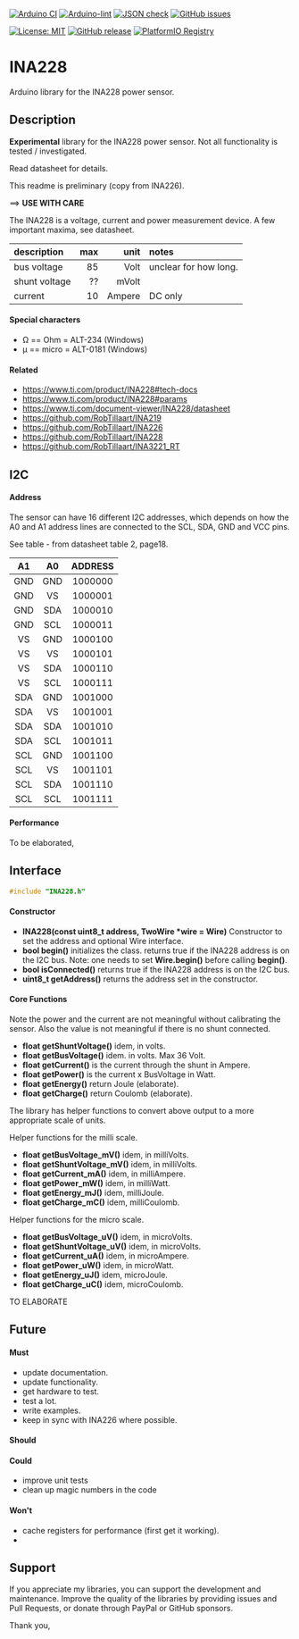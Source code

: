 
[![Arduino CI](https://github.com/RobTillaart/INA228/workflows/Arduino%20CI/badge.svg)](https://github.com/marketplace/actions/arduino_ci)
[![Arduino-lint](https://github.com/RobTillaart/INA228/actions/workflows/arduino-lint.yml/badge.svg)](https://github.com/RobTillaart/INA228/actions/workflows/arduino-lint.yml)
[![JSON check](https://github.com/RobTillaart/INA228/actions/workflows/jsoncheck.yml/badge.svg)](https://github.com/RobTillaart/INA228/actions/workflows/jsoncheck.yml)
[![GitHub issues](https://img.shields.io/github/issues/RobTillaart/INA228.svg)](https://github.com/RobTillaart/INA228/issues)

[![License: MIT](https://img.shields.io/badge/license-MIT-green.svg)](https://github.com/RobTillaart/INA228/blob/master/LICENSE)
[![GitHub release](https://img.shields.io/github/release/RobTillaart/INA228.svg?maxAge=3600)](https://github.com/RobTillaart/INA228/releases)
[![PlatformIO Registry](https://badges.registry.platformio.org/packages/robtillaart/library/INA228.svg)](https://registry.platformio.org/libraries/robtillaart/INA228)


# INA228

Arduino library for the INA228 power sensor.


## Description

**Experimental** library for the INA228 power sensor.
Not all functionality is tested / investigated.

Read datasheet for details.

This readme is preliminary (copy from INA226).


==> **USE WITH CARE**

The INA228 is a voltage, current and power measurement device. 
A few important maxima, see datasheet.

|  description  |  max  |  unit  | notes |
|:--------------|------:|-------:|:------|
| bus voltage   |  85   | Volt   |  unclear for how long.
| shunt voltage |  ??   | mVolt  |
| current       |  10   | Ampere |  DC only




#### Special characters

- Ω == Ohm = ALT-234 (Windows)
- µ == micro = ALT-0181 (Windows)


#### Related

- https://www.ti.com/product/INA228#tech-docs
- https://www.ti.com/product/INA228#params
- https://www.ti.com/document-viewer/INA228/datasheet
- https://github.com/RobTillaart/INA219
- https://github.com/RobTillaart/INA226
- https://github.com/RobTillaart/INA228
- https://github.com/RobTillaart/INA3221_RT


## I2C

#### Address

The sensor can have 16 different I2C addresses, 
which depends on how the A0 and A1 address lines 
are connected to the SCL, SDA, GND and VCC pins.

See table - from datasheet table 2, page18.

|  A1   |  A0   |  ADDRESS   |
|:-----:|:-----:|:----------:|
|  GND  |  GND  |  1000000   |
|  GND  |  VS   |  1000001   |
|  GND  |  SDA  |  1000010   |
|  GND  |  SCL  |  1000011   |
|  VS   |  GND  |  1000100   |
|  VS   |  VS   |  1000101   |
|  VS   |  SDA  |  1000110   |
|  VS   |  SCL  |  1000111   |
|  SDA  |  GND  |  1001000   |
|  SDA  |  VS   |  1001001   |
|  SDA  |  SDA  |  1001010   |
|  SDA  |  SCL  |  1001011   |
|  SCL  |  GND  |  1001100   |
|  SCL  |  VS   |  1001101   |
|  SCL  |  SDA  |  1001110   |
|  SCL  |  SCL  |  1001111   |


#### Performance

To be elaborated, 


## Interface

```cpp
#include "INA228.h"
```


#### Constructor

- **INA228(const uint8_t address, TwoWire \*wire = Wire)** Constructor to set 
the address and optional Wire interface.
- **bool begin()** initializes the class.
returns true if the INA228 address is on the I2C bus.
Note: one needs to set **Wire.begin()** before calling **begin()**.
- **bool isConnected()** returns true if the INA228 address is on the I2C bus.
- **uint8_t getAddress()** returns the address set in the constructor.


#### Core Functions

Note the power and the current are not meaningful without calibrating the sensor.
Also the value is not meaningful if there is no shunt connected.

- **float getShuntVoltage()** idem, in volts.
- **float getBusVoltage()** idem. in volts. Max 36 Volt.
- **float getCurrent()** is the current through the shunt in Ampere.
- **float getPower()** is the current x BusVoltage in Watt.
- **float getEnergy()** return Joule (elaborate).
- **float getCharge()** return Coulomb (elaborate).

The library has helper functions to convert above output to a more appropriate scale of units.

Helper functions for the milli scale.

- **float getBusVoltage_mV()** idem, in milliVolts.
- **float getShuntVoltage_mV()** idem, in milliVolts.
- **float getCurrent_mA()** idem, in milliAmpere.
- **float getPower_mW()** idem, in milliWatt.
- **float getEnergy_mJ()** idem, milliJoule.
- **float getCharge_mC()** idem, milliCoulomb.

Helper functions for the micro scale.

- **float getBusVoltage_uV()** idem, in microVolts.
- **float getShuntVoltage_uV()** idem, in microVolts.
- **float getCurrent_uA()** idem, in microAmpere.
- **float getPower_uW()** idem, in microWatt.
- **float getEnergy_uJ()** idem, microJoule.
- **float getCharge_uC()** idem, microCoulomb.


TO ELABORATE


## Future


#### Must

- update documentation.
- update functionality.
- get hardware to test.
- test a lot.
- write examples.
- keep in sync with INA226 where possible.

#### Should


#### Could

- improve unit tests
- clean up magic numbers in the code

#### Won't

- cache registers for performance (first get it working).
- 

## Support

If you appreciate my libraries, you can support the development and maintenance.
Improve the quality of the libraries by providing issues and Pull Requests, or
donate through PayPal or GitHub sponsors.

Thank you,

